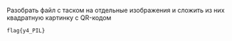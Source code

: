 Разобрать файл с таском на отдельные изображения и сложить из них квадратную картинку с QR-кодом

`flag{y4_PIL}`
